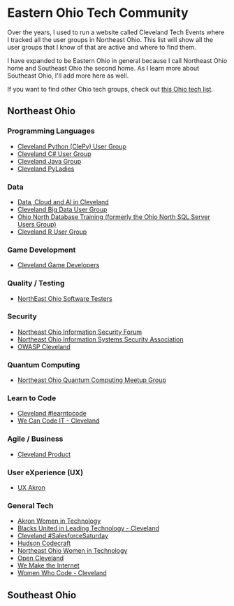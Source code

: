 # Eastern Ohio Tech Community

Over the years, I used to run a website called Cleveland Tech Events where I tracked all the user groups in Northeast Ohio. This list will show all the user groups that I know of that are active and where to find them.

I have expanded to be Eastern Ohio in general because I call Northeast Ohio home and Southeast Ohio the second home. As I learn more about Southeast Ohio, I'll add more here as well.

If you want to find other Ohio tech groups, check out [this Ohio tech list](https://github.com/mjeaton/ohio-tech).

## Northeast Ohio

### Programming Languages

- [Cleveland Python (ClePy) User Group](https://www.meetup.com/cleveland-area-python-interest-group/)
- [Cleveland C# User Group](https://www.meetup.com/cleveland-c-vb-net-user-group/)
- [Cleveland Java Group](https://www.meetup.com/cleveland-java/)
- [Cleveland PyLadies](https://www.meetup.com/cle-pyladies/)

### Data

- [Data, Cloud and AI in Cleveland](https://www.meetup.com/big-data-developers-in-cleveland/)
- [Cleveland Big Data User Group](https://www.meetup.com/cleveland-hadoop/)
- [Ohio North Database Training (formerly the Ohio North SQL Server Users Group)](https://www.meetup.com/ohio-north-database-training/)
- [Cleveland R User Group](https://www.meetup.com/cleveland-user-group/)

### Game Development

- [Cleveland Game Developers](https://www.meetup.com/clevelandgamedev/)

### Quality / Testing

- [NorthEast Ohio Software Testers](https://www.meetup.com/neo-software-testers/)

### Security

- [Northeast Ohio Information Security Forum](http://www.neoisf.org/)
- [Northeast Ohio Information Systems Security Association](http://neoissa.org/)
- [OWASP Cleveland](https://www.meetup.com/owasp-cleveland-group/)

### Quantum Computing

- [Northeast Ohio Quantum Computing Meetup Group](https://www.meetup.com/northeast-ohio-quantum-computing-meetup-group/)

### Learn to Code

- [Cleveland #learntocode](https://www.meetup.com/cleveland-learntocode/)
- [We Can Code IT - Cleveland](https://www.meetup.com/wecancodeit/)

### Agile / Business

- [Cleveland Product](https://www.meetup.com/cleveland-product/)

### User eXperience (UX)

- [UX Akron](https://www.uxakron.com/)

### General Tech

- [Akron Women in Technology](https://akronwit.org/)
- [Blacks United in Leading Technology - Cleveland](https://www.meetup.com/blacks-united-in-leading-technology-cleveland/)
- [Cleveland #SalesforceSaturday](https://www.eventbrite.com/cc/cleveland-salesforcesaturday-1087399)
- [Hudson Codecraft](https://www.meetup.com/hudson-codecraft/)
- [Northeast Ohio Women in Technology](https://www.neowit.org/)
- [Open Cleveland](https://www.meetup.com/open-cleveland/)
- [We Make the Internet](https://www.meetup.com/make-the-internet/)
- [Women Who Code - Cleveland](https://www.meetup.com/women-who-code-cleveland/)

## Southeast Ohio
